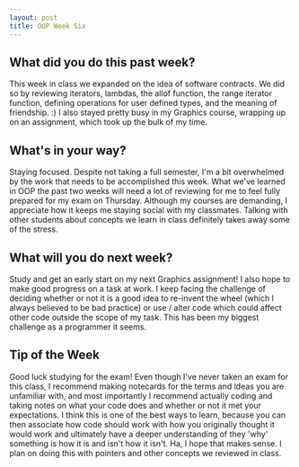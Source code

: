 ```yaml
---
layout: post
title: OOP Week Six
---
```


## What did you do this past week?
This week in class we expanded on the idea of software contracts. 
We did so by reviewing iterators, lambdas, the allof function, the range iterator function, defining operations for user defined types, 
and the meaning of friendship. :) 
I also stayed pretty busy in my Graphics course, wrapping up on an assignment, which took up the bulk of my time. 

## What's in your way?
Staying focused. Despite not taking a full semester, I'm a bit overwhelmed by the work that needs to be accomplished this week. What we've learned in OOP the past two weeks will 
need a lot of reviewing for me to feel fully prepared for my exam on Thursday. Although my courses are demanding, I appreciate how it keeps me staying social
with my classmates. Talking with other students about concepts we learn in class definitely takes away some of the stress. 

## What will you do next week?
Study and get an early start on my next Graphics assignment! I also hope to make good progress on a task at work. I keep facing the challenge of deciding 
whether or not it is a good idea to re-invent the wheel (which I always believed to be bad practice) or use / alter code which could affect other code
outside the scope of my task. This has been my biggest challenge as a programmer it seems. 

## Tip of the Week
Good luck studying for the exam! Even though I've never taken an exam for this class, I recommend making notecards for the terms and
ideas you are unfamiliar with, and most importantly I recommend actually coding and taking notes on what your code does and whether
or not it met your expectations. I think this is one of the best ways to learn, because you can then associate how code should work
with how you originally thought it would work and ultimately have a deeper understanding of they 'why' something is how it is and isn't how it isn't. 
Ha, I hope that makes sense. I plan on doing this with pointers and other concepts we reviewed in class. 
